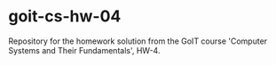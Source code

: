 # goit-cs-hw-04
Repository for the homework solution from the GoIT course 'Computer Systems and Their Fundamentals', HW-4.
